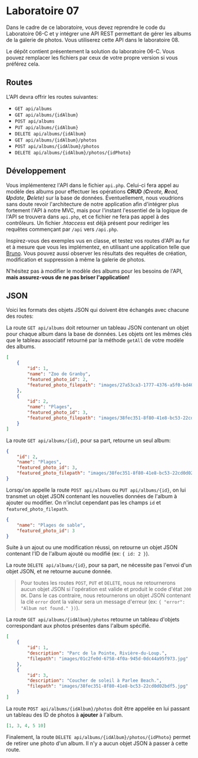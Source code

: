 # Laboratoire 07

Dans le cadre de ce laboratoire, vous devez reprendre le code du Laboratoire 06-C et y intégrer une API REST permettant de gérer les albums de la galerie de photos. Vous utiliserez cette API dans le laboratoire 08.

Le dépôt contient présentement la solution du laboratoire 06-C. Vous pouvez remplacer les fichiers par ceux de votre propre version si vous préférez cela.

## Routes

L'API devra offrir les routes suivantes:

* `GET api/albums`
* `GET api/albums/{idAlbum}`
* `POST api/albums`
* `PUT api/albums/{idAlbum}`
* `DELETE api/albums/{idAlbum}`
* `GET api/albums/{idAlbum}/photos`
* `POST api/albums/{idAlbum}/photos`
* `DELETE api/albums/{idAlbum}/photos/{idPhoto}`

## Développement

Vous implémenterez l'API dans le fichier `api.php`. Celui-ci fera appel au modèle des albums pour effectuer les opérations **CRUD** *(**C**reate, **R**ead, **U**pdate, **D**elete)* sur la base de données. Éventuellement, nous voudrions sans doute revoir l'architecture de notre application afin d'intégrer plus fortement l'API à notre MVC, mais pour l'instant l'essentiel de la logique de l'API se trouvera dans `api.php`, et ce fichier ne fera pas appel à des contrôleurs. Un fichier *.htaccess* est déjà présent pour rediriger les requêtes commençant par `/api` vers `/api.php`.

Inspirez-vous des exemples vus en classe, et testez vos routes d'API au fur et à mesure que vous les implémentez, en utilisant une application telle que [Bruno](https://www.usebruno.com/). Vous pouvez aussi observer les résultats des requêtes de création, modification et suppression à même la galerie de photos.

N'hésitez pas à modifier le modèle des albums pour les besoins de l'API, **mais assurez-vous de ne pas briser l'application!**

## JSON

Voici les formats des objets JSON qui doivent être échangés avec chacune des routes:

La route `GET api/albums` doit retourner un tableau JSON contenant un objet pour chaque album dans la base de données. Les objets ont les mêmes clés que le tableau associatif retourné par la méthode `getAll` de votre modèle des albums.

```json
[
    {
        "id": 1,
        "name": "Zoo de Granby",
        "featured_photo_id": 2,
        "featured_photo_filepath": "images/27a53ca3-1777-4376-a5f0-bd406b1d0bf6.jpg"
    },
    {
        "id": 2,
        "name": "Plages",
        "featured_photo_id": 3,
        "featured_photo_filepath": "images/38fec351-8f80-41e8-bc53-22cd0d02bdf5.jpg"
    }
]
```

La route `GET api/albums/{id}`, pour sa part, retourne un seul album:

```json
{
    "id": 2,
    "name": "Plages",
    "featured_photo_id": 3,
    "featured_photo_filepath": "images/38fec351-8f80-41e8-bc53-22cd0d02bdf5.jpg"
}
```

Lorsqu'on appelle la route `POST api/albums` ou `PUT api/albums/{id}`, on lui transmet un objet JSON contenant les nouvelles données de l'album à ajouter ou modifier. On n'inclut cependant pas les champs `id` et `featured_photo_filepath`.

```json
{
    "name": "Plages de sable",
    "featured_photo_id": 3
}
```

Suite à un ajout ou une modification réussi, on retourne un objet JSON contenant l'ID de l'album ajouté ou modifié (ex: `{ id: 2 }`).

La route `DELETE api/albums/{id}`, pour sa part, ne nécessite pas l'envoi d'un objet JSON, et ne retourne aucune donnée.

> Pour toutes les routes `POST`, `PUT` et `DELETE`, nous ne retournerons aucun objet JSON si l'opération est valide et produit le code d'état `200 OK`. Dans le cas contraire, nous retournerons un objet JSON contenant la clé `error` dont la valeur sera un message d'erreur (ex: `{ "error": "Album not found." })`).

La route `GET api/albums/{idAlbum}/photos` retourne un tableau d'objets correspondant aux photos présentes dans l'album spécifié.

```json
[
    {
        "id": 1,
        "description": "Parc de la Pointe, Rivière-du-Loup.",
        "filepath": "images/01c2fe0d-6758-4f0a-945d-0dc44a95f973.jpg"
    },
    {
        "id": 3,
        "description": "Coucher de soleil à Parlee Beach.",
        "filepath": "images/38fec351-8f80-41e8-bc53-22cd0d02bdf5.jpg"
    }
]
```

La route `POST api/albums/{idAlbum}/photos` doit être appelée en lui passant un tableau des ID de photos à **ajouter** à l'album.

```json
[1, 3, 4, 5 10]
```

Finalement, la route `DELETE api/albums/{idAlbum}/photos/{idPhoto}` permet de retirer une photo d'un album. Il n'y a aucun objet JSON à passer à cette route.
